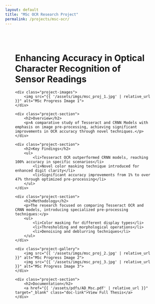 ```yaml
---
layout: default
title: "MSc OCR Research Project"
permalink: /projects/msc-ocr/
---
```


<div class="project-detail">
    <h1>Enhancing Accuracy in Optical Character Recognition of Sensor Readings</h1>
    
    <div class="project-images">
        <img src="{{ '/assets/imgs/msc_proj_1.jpg' | relative_url }}" alt="MSc Progress Image 1">
    </div>

    <div class="project-section">
        <h2>Overview</h2>
        <p>A comparative study of Tesseract and CRNN Models with emphasis on image pre-processing, achieving significant improvements in OCR accuracy through novel techniques.</p>
    </div>

    <div class="project-section">
        <h2>Key Findings</h2>
        <ul>
            <li>Tesseract OCR outperformed CRNN models, reaching 100% accuracy in specific scenarios</li>
            <li>Novel color masking technique introduced for enhanced digit clarity</li>
            <li>Significant accuracy improvements from 1% to over 47% through optimized pre-processing</li>
        </ul>
    </div>

    <div class="project-section">
        <h2>Methodology</h2>
        <p>The research focused on comparing Tesseract OCR and CRNN models, introducing specialized pre-processing techniques:</p>
        <ul>
            <li>Color masking for different display types</li>
            <li>Thresholding and morphological operations</li>
            <li>Denoising and deblurring techniques</li>
        </ul>
    </div>

    <div class="project-gallery">
        <img src="{{ '/assets/imgs/msc_proj_2.jpg' | relative_url }}" alt="MSc Progress Image 2">
        <img src="{{ '/assets/imgs/msc_proj_3.jpg' | relative_url }}" alt="MSc Progress Image 3">
    </div>

    <div class="project-section">
        <h2>Documentation</h2>
        <a href="{{ '/assets/pdfs/AD_Msc.pdf' | relative_url }}" target="_blank" class="doc-link">View Full Thesis</a>
    </div>

</div>

<style>
.project-detail {
    max-width: 800px;
    margin: 0 auto;
    padding: 2rem;
}

.project-section {
    margin: 2rem 0;
}

.project-images img,
.project-gallery img {
    max-width: 100%;
    height: auto;
    border-radius: 8px;
    margin: 1rem 0;
}

.project-gallery {
    display: grid;
    grid-template-columns: repeat(auto-fit, minmax(250px, 1fr));
    gap: 1rem;
    margin: 2rem 0;
}

.project-section h2 {
    color: #333;
    margin-bottom: 1rem;
}

.project-section ul {
    list-style-type: none;
    padding: 0;
}

.project-section li {
    margin: 0.5rem 0;
    padding-left: 1.5rem;
    position: relative;
}

.project-section li::before {
    content: "•";
    position: absolute;
    left: 0;
    color: #007bff;
}

.doc-link {
    display: inline-block;
    padding: 0.5rem 1rem;
    background: #007bff;
    color: white;
    text-decoration: none;
    border-radius: 4px;
    transition: background 0.2s ease;
}

.doc-link:hover {
    background: #0056b3;
}

@media (max-width: 768px) {
    .project-detail {
        padding: 1rem;
    }
    
    .project-gallery {
        grid-template-columns: 1fr;
    }
}
</style>
